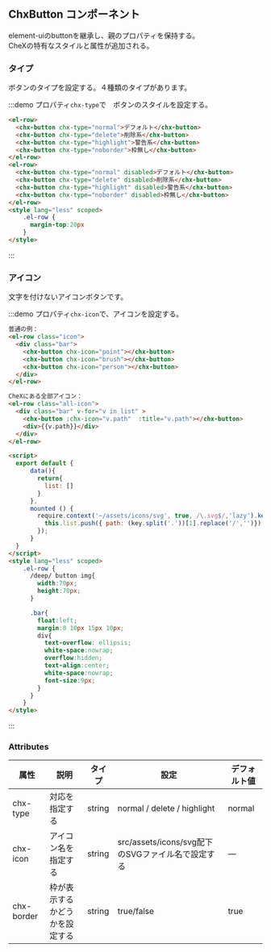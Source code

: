 ## ChxButton コンポーネント
element-uiのbuttonを継承し、親のプロパティを保持する。<br>
CheXの特有なスタイルと属性が追加される。

### タイプ

ボタンのタイプを設定する。４種類のタイプがあります。

:::demo プロパティ`chx-type`で　ボタンのスタイルを設定する。
```html
<el-row>
  <chx-button chx-type="normal">デフォルト</chx-button>
  <chx-button chx-type="delete">削除系</chx-button>
  <chx-button chx-type="highlight">警告系</chx-button>
  <chx-button chx-type="noborder">枠無し</chx-button>
</el-row>
<el-row>
  <chx-button chx-type="normal" disabled>デフォルト</chx-button>
  <chx-button chx-type="delete" disabled>削除系</chx-button>
  <chx-button chx-type="highlight" disabled>警告系</chx-button>
  <chx-button chx-type="noborder" disabled>枠無し</chx-button>
</el-row>
<style lang="less" scoped>
    .el-row {
      margin-top:20px
    }
</style>
```
:::

### アイコン

文字を付けないアイコンボタンです。

:::demo プロパティ`chx-icon`で、アイコンを設定する。
```html
普通の例：
<el-row class="icon">
  <div class="bar">
    <chx-button chx-icon="point"></chx-button>
    <chx-button chx-icon="brush"></chx-button>
    <chx-button chx-icon="person"></chx-button>
  </div>
</el-row>

CheXにある全部アイコン：
<el-row class="all-icon">
  <div class="bar" v-for="v in list" >
    <chx-button :chx-icon="v.path"  :title="v.path"></chx-button>
    <div>{{v.path}}</div>
  </div>
</el-row>

<script>
  export default {
      data(){
        return{
          list: []
        }
      },
      mounted () {
        require.context('~/assets/icons/svg', true, /\.svg$/,'lazy').keys().forEach(key => {
          this.list.push({ path: (key.split('.'))[1].replace('/','')})
        });
      }
  }
</script>
<style lang="less" scoped>
    .el-row {
      /deep/ button img{
        width:70px;
        height:70px;
      }

      .bar{
        float:left;
        margin:0 10px 15px 10px;
        div{
          text-overflow: ellipsis;
          white-space:nowrap;
          overflow:hidden;
          text-align:center;
          white-space:nowrap;
          font-size:9px;
        }
      }
    }
</style>
```
:::

### Attributes
| 属性      | 説明    | タイプ      | 設定       | デフォルト値   |
|---------- |-------- |---------- |-------------  |-------- |
| chx-type     | 対応を指定する   | string    |   normal / delete / highlight |     normal    |
| chx-icon | アイコン名を指定する | string   |  src/assets/icons/svg配下のSVGファイル名で設定する  |  —  |
| chx-border | 枠が表示するかどうかを設定する | string   |  true/false  |  true  |